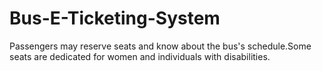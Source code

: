 # Bus-E-Ticketing-System
Passengers may reserve seats and know about the bus's schedule.Some seats are dedicated for women and individuals with disabilities. 
